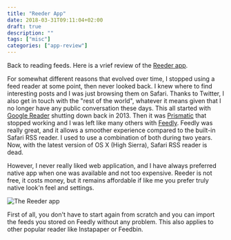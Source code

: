```yaml
---
title: "Reeder App"
date: 2018-03-31T09:11:04+02:00
draft: true
description: ""
tags: ["misc"]
categories: ["app-review"]
---
```


Back to reading feeds. Here is a vrief review of the [Reeder app](http://reederapp.com).

<!--more-->

For somewhat different reasons that evolved over time, I stopped using a feed reader at some point, then never looked back. I knew where to find interesting posts and I was just browsing them on Safari. Thanks to Twitter, I also get in touch with the "rest of the world", whatever it means given that I no longer have any public conversation these days. This all started with [Google Reader](https://googleblog.blogspot.fr/2013/03/a-second-spring-of-cleaning.html) shutting down back in 2013. Then it was [Prismatic](https://venturebeat.com/2015/12/11/prismatic-is-shutting-down-its-news-app-for-ios-android-and-web-on-december-20/) that stopped working and I was left like many others with [Feedly](https://feedly.com/i/welcome). Feedly was really great, and it allows a smoother experience compared to the built-in Safari RSS reader. I used to use a combination of both during two years. Now, with the latest version of OS X (High Sierra), Safari RSS reader is dead. 

However, I never really liked web application, and I have always preferred native app when one was available and not too expensive. Reeder is not free, it costs money, but it remains affordable if like me you prefer truly native look'n feel and settings.

![The Reeder app](/img/2018-03-31-10-11-03.png)

First of all, you don't have to start again from scratch and you can import the feeds you stored on Feedly without any problem. This also applies to other popular reader like Instapaper or Feedbin. 
